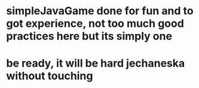 # simpleJavaGame done for fun and to got experience, not too much good practices here but its simply one
# be ready, it will be hard jechaneska without touching
